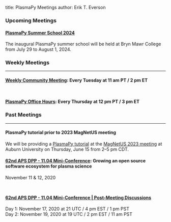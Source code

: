 title: PlasmaPy Meetings
author: Erik T. Everson

### Upcoming Meetings

#### [PlasmaPy Summer School 2024](./summer-school-2024)

The inaugural PlasmaPy summer school will be held at Bryn Mawr College
from July 29 to August 1, 2024.

### Weekly Meetings

----

#### [Weekly Community Meeting](./weekly): Every Tuesday at 11 am PT / 2 pm ET

<div style="height: 12px"><!-- Adding vertical whitespace --></div>

#### [PlasmaPy Office Hours](./office_hours): Every Thursday at 12 pm PT / 3 pm ET

### Past Meetings

----

#### PlasmaPy tutorial prior to 2023 MagNetUS meeting

We will be providing a [PlasmaPy tutorial](./magnetus2023) at the
[MagNetUS 2023 meeting](https://sites.google.com/view/magnetus2023/home?authuser=0)
at Auburn University on Thursday, June 15 from 2–5 pm CDT.

#### [62nd APS DPP - 11.04 Mini-Conference](https://engage.aps.org/dpp/meetings/annual-meeting/mini-conferences): Growing an open source software ecosystem for plasma science
November 11 & 12, 2020

<div style="height: 12px"><!-- Adding vertical whitespace --></div>

#### [62nd APS DPP - 11.04 Mini-Conference | Post-Meeting Discussions](./aps/62nd_dpp_mini_conf_followups)
Day 1: November 17, 2020 at 21 UTC / 4 pm EST / 1 pm PST<br/>
Day 2: November 19, 2020 at 19 UTC / 2 pm EST / 11 am PST
